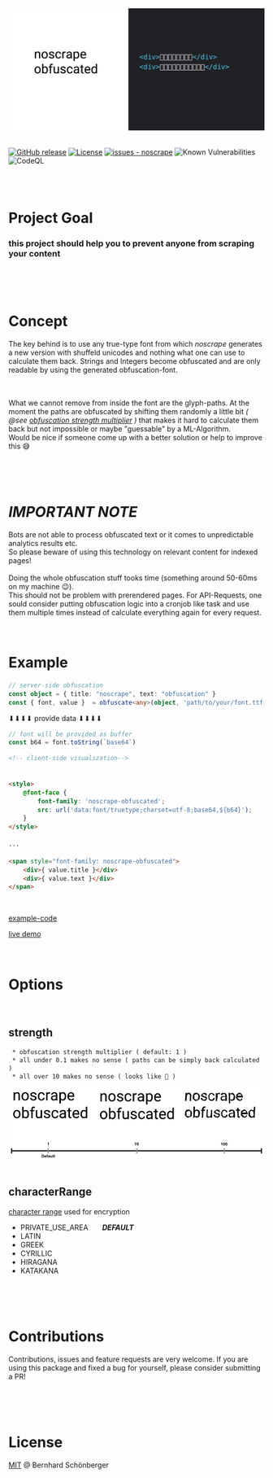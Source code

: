 
<img src="./docs/preview.png">
<br />
<br />

[![GitHub release](https://img.shields.io/github/release/schoenbergerb/noscrape?include_prereleases=&sort=semver&color=blue)](https://github.com/schoenbergerb/noscrape/releases/)
[![License](https://img.shields.io/badge/License-MIT-blue)](#license)
[![issues - noscrape](https://img.shields.io/github/issues/schoenbergerb/noscrape)](https://github.com/schoenbergerb/noscrape/issues)
![Known Vulnerabilities](https://snyk.io/test/github/schoenbergerb/noscrape/badge.svg)
![CodeQL](https://github.com/schoenbergerb/noscrape/workflows/CodeQL/badge.svg)



<br />
<br />


# Project Goal 

### this project should help you to prevent anyone from scraping your content

<br />
<br />
<br />

# Concept
The key behind is to use any true-type font from which _noscrape_ generates a new version with shuffeld unicodes and nothing what one can use to calculate them back. Strings and Integers become obfuscated and are only readable by using the generated obfuscation-font.

<br /><br />
What we cannot remove from inside the font are the glyph-paths. At the moment the paths are obfuscated by shifting them randomly a little bit _( @see [obfuscation strength multiplier](#strength) )_ that makes it hard to calculate them back but not impossible or maybe "guessable" by a ML-Algorithm.<br /> Would be nice if someone come up with a better solution or help to improve this 😅


<br />
<br />
<br />

# _IMPORTANT NOTE_

Bots are not able to process obfuscated text or it comes to unpredictable analytics results etc. 
<br>
So please beware of using this technology on relevant content for indexed pages!
<br />
<br />
Doing the whole obfuscation stuff tooks time (something around 50-60ms on my machine 😉).<br>
This should not be problem with prerendered pages. For API-Requests, one sould consider putting obfuscation logic into a cronjob like task and use them multiple times instead of calculate everything again for every request.
<br />
<br />
<br />


# Example

```typescript
// server-side obfuscation
const object = { title: "noscrape", text: "obfuscation" }
const { font, value }  = obfuscate<any>(object, 'path/to/your/font.ttf')

```
⬇⬇⬇⬇ provide data ⬇⬇⬇⬇
```javascript
// font will be provided as buffer
const b64 = font.toString(`base64`)
```
```html
<!-- client-side visualization-->


<style> 
    @font-face {        
        font-family: 'noscrape-obfuscated';        
        src: url('data:font/truetype;charset=utf-8;base64,${b64}');    
    }
</style>

...

<span style="font-family: noscrape-obfuscated">
    <div>{ value.title }</div>
    <div>{ value.text }</div>
</span>    
```

<br />

[example-code](https://github.com/schoenbergerb/noscrape-nexample) 

[live demo](https://noscrape-nexample.vercel.app) 
<br />
<br />
<br />

# Options

<br />

## strength
     * obfuscation strength multiplier ( default: 1 )
     * all under 0.1 makes no sense ( paths can be simply back calculated )
     * all over 10 makes no sense ( looks like 💩 )

<img src="./docs/obfuscationstrength.jpg">

<br />
<br />

## characterRange
[character range](https://www.ling.upenn.edu/courses/Spring_2003/ling538/UnicodeRanges.html) used for encryption


- PRIVATE_USE_AREA &nbsp;&nbsp;&nbsp;&nbsp;&nbsp; ___DEFAULT___
- LATIN
- GREEK
- CYRILLIC
- HIRAGANA
- KATAKANA

<br />
<br />
<br />

# Contributions

Contributions, issues and feature requests are very welcome. If you are using this package and fixed a bug for yourself, please consider submitting a PR!

<br />
<br />
<br />

# License

[MIT](https://github.com/schoenbergerb/noscrape/blob/main/LICENSE) @ Bernhard Schönberger

